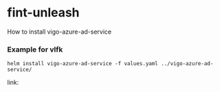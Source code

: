 # fint-unleash

How to install vigo-azure-ad-service

### Example for vlfk
`helm install vigo-azure-ad-service -f values.yaml ../vigo-azure-ad-service/`

link: 